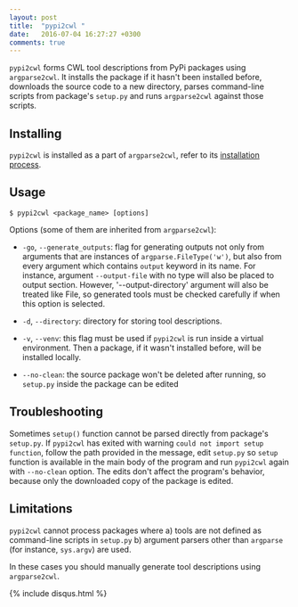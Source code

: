```yaml
---
layout: post
title:  "pypi2cwl "
date:   2016-07-04 16:27:27 +0300
comments: true
---
```


`pypi2cwl` forms CWL tool descriptions from PyPi packages using `argparse2cwl`. It installs the package if it hasn't been installed before, downloads the source code to a new directory, parses command-line scripts from package's `setup.py` and runs `argparse2cwl` against those scripts. 

## Installing ##

`pypi2cwl` is installed as a part of `argparse2cwl`, refer to its [installation process](https://github.com/anton-khodak/argparse2cwl-blog/blob/27c649516d3cdb736cba7c312b9435074cbeb6d8/_posts/2016-06-20-alpha-release-notes.markdown).


## Usage ##

	$ pypi2cwl <package_name> [options]

Options (some of them are inherited from `argparse2cwl`):

* `-go`, `--generate_outputs`: flag for generating outputs not only from arguments that are instances of `argparse.FileType('w')`, but also from every argument which contains `output` keyword in its name. For instance, argument `--output-file` with no type will also be placed to output section. However, '--output-directory' argument will also be treated like File, so generated tools must be checked carefully if when this option is selected.

* `-d`, `--directory`: directory for storing tool descriptions.

* `-v`, `--venv`: this flag must be used if `pypi2cwl` is run inside a virtual environment. Then a package, if it wasn't installed before, will be installed locally. 

* `--no-clean`: the source package won't be deleted after running, so `setup.py` inside the package can be edited 

## Troubleshooting ##

Sometimes `setup()` function cannot be parsed directly from package's `setup.py`. If `pypi2cwl` has exited with warning `could not import setup function`, follow the path provided in the message, edit `setup.py` so `setup` function is available in the main body of the program and run `pypi2cwl` again with `--no-clean` option. The edits don't affect the program's behavior, because only the downloaded copy of the package is edited.

## Limitations ##

`pypi2cwl` cannot process packages where 
a) tools are not defined as command-line scripts in `setup.py`
b) argument parsers other than `argparse` (for instance, `sys.argv`) are used.

In these cases you should manually generate tool descriptions using `argparse2cwl`. 


{% include disqus.html %}

